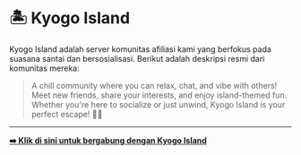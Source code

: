 # 🏝️ Kyogo Island

Kyogo Island adalah server komunitas afiliasi kami yang berfokus pada suasana santai dan bersosialisasi. Berikut adalah deskripsi resmi dari komunitas mereka:

> A chill community where you can relax, chat, and vibe with others! Meet new friends, share your interests, and enjoy island-themed fun. Whether you're here to socialize or just unwind, Kyogo Island is your perfect escape! 🌊🌞

---
[**➡️ Klik di sini untuk bergabung dengan Kyogo Island**](https://discord.gg/bfdmZCNmMp)